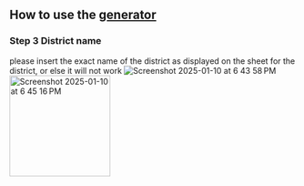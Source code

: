 ## How to use the [generator](/generator.html)

### Step 3 District name
please insert the exact name of the district as displayed on the sheet for the district, or else it will not work
![Screenshot 2025-01-10 at 6 43 58 PM](https://github.com/user-attachments/assets/343ab35e-1284-4103-9b41-ed0c3a1e66ba)
<img width="177" alt="Screenshot 2025-01-10 at 6 45 16 PM" src="https://github.com/user-attachments/assets/a53c50fe-a293-4d47-a11e-d765e5a01512" />
